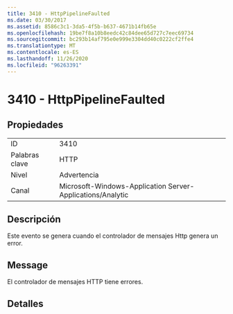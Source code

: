 ```yaml
---
title: 3410 - HttpPipelineFaulted
ms.date: 03/30/2017
ms.assetid: 8586c3c1-3da5-4f5b-b637-4671b14fb65e
ms.openlocfilehash: 19be7f8a10b8eedc42c84dee65d727c7eec69734
ms.sourcegitcommit: bc293b14af795e0e999e3304dd40c0222cf2ffe4
ms.translationtype: MT
ms.contentlocale: es-ES
ms.lasthandoff: 11/26/2020
ms.locfileid: "96263391"
---
```

# <a name="3410---httppipelinefaulted"></a>3410 - HttpPipelineFaulted

## <a name="properties"></a>Propiedades  
  
|||  
|-|-|  
|ID|3410|  
|Palabras clave|HTTP|  
|Nivel|Advertencia|  
|Canal|Microsoft-Windows-Application Server-Applications/Analytic|  
  
## <a name="description"></a>Descripción  

 Este evento se genera cuando el controlador de mensajes Http genera un error.  
  
## <a name="message"></a>Message  

 El controlador de mensajes HTTP tiene errores.  
  
## <a name="details"></a>Detalles
